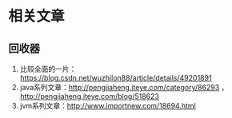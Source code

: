 # 相关文章

## 回收器
1. 比较全面的一片： https://blog.csdn.net/wuzhilon88/article/details/49201891
2. java系列文章：http://pengjiaheng.iteye.com/category/86293 ， http://pengjiaheng.iteye.com/blog/518623
3. jvm系列文章：http://www.importnew.com/18694.html
